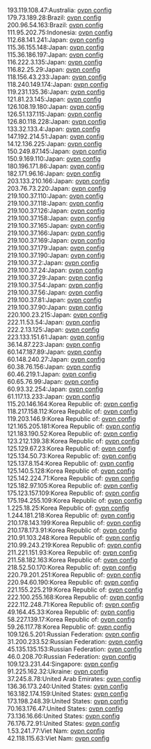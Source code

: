 193.119.108.47:Australia: [ovpn config](vpn/193_119_108_47.ovpn)  
179.73.189.28:Brazil: [ovpn config](vpn/179_73_189_28.ovpn)  
200.96.54.163:Brazil: [ovpn config](vpn/200_96_54_163.ovpn)  
111.95.202.75:Indonesia: [ovpn config](vpn/111_95_202_75.ovpn)  
112.68.141.241:Japan: [ovpn config](vpn/112_68_141_241.ovpn)  
115.36.155.148:Japan: [ovpn config](vpn/115_36_155_148.ovpn)  
115.36.186.197:Japan: [ovpn config](vpn/115_36_186_197.ovpn)  
116.222.3.135:Japan: [ovpn config](vpn/116_222_3_135.ovpn)  
116.82.25.29:Japan: [ovpn config](vpn/116_82_25_29.ovpn)  
118.156.43.233:Japan: [ovpn config](vpn/118_156_43_233.ovpn)  
118.240.149.174:Japan: [ovpn config](vpn/118_240_149_174.ovpn)  
119.231.135.36:Japan: [ovpn config](vpn/119_231_135_36.ovpn)  
121.81.23.145:Japan: [ovpn config](vpn/121_81_23_145.ovpn)  
126.108.19.180:Japan: [ovpn config](vpn/126_108_19_180.ovpn)  
126.51.137.115:Japan: [ovpn config](vpn/126_51_137_115.ovpn)  
126.80.118.228:Japan: [ovpn config](vpn/126_80_118_228.ovpn)  
133.32.133.4:Japan: [ovpn config](vpn/133_32_133_4.ovpn)  
147.192.214.51:Japan: [ovpn config](vpn/147_192_214_51.ovpn)  
14.12.136.225:Japan: [ovpn config](vpn/14_12_136_225.ovpn)  
150.249.87.145:Japan: [ovpn config](vpn/150_249_87_145.ovpn)  
150.9.169.110:Japan: [ovpn config](vpn/150_9_169_110.ovpn)  
180.196.171.86:Japan: [ovpn config](vpn/180_196_171_86.ovpn)  
182.171.96.16:Japan: [ovpn config](vpn/182_171_96_16.ovpn)  
203.133.210.166:Japan: [ovpn config](vpn/203_133_210_166.ovpn)  
203.76.73.220:Japan: [ovpn config](vpn/203_76_73_220.ovpn)  
219.100.37.110:Japan: [ovpn config](vpn/219_100_37_110.ovpn)  
219.100.37.118:Japan: [ovpn config](vpn/219_100_37_118.ovpn)  
219.100.37.126:Japan: [ovpn config](vpn/219_100_37_126.ovpn)  
219.100.37.158:Japan: [ovpn config](vpn/219_100_37_158.ovpn)  
219.100.37.165:Japan: [ovpn config](vpn/219_100_37_165.ovpn)  
219.100.37.166:Japan: [ovpn config](vpn/219_100_37_166.ovpn)  
219.100.37.169:Japan: [ovpn config](vpn/219_100_37_169.ovpn)  
219.100.37.179:Japan: [ovpn config](vpn/219_100_37_179.ovpn)  
219.100.37.190:Japan: [ovpn config](vpn/219_100_37_190.ovpn)  
219.100.37.2:Japan: [ovpn config](vpn/219_100_37_2.ovpn)  
219.100.37.24:Japan: [ovpn config](vpn/219_100_37_24.ovpn)  
219.100.37.29:Japan: [ovpn config](vpn/219_100_37_29.ovpn)  
219.100.37.54:Japan: [ovpn config](vpn/219_100_37_54.ovpn)  
219.100.37.56:Japan: [ovpn config](vpn/219_100_37_56.ovpn)  
219.100.37.81:Japan: [ovpn config](vpn/219_100_37_81.ovpn)  
219.100.37.90:Japan: [ovpn config](vpn/219_100_37_90.ovpn)  
220.100.23.215:Japan: [ovpn config](vpn/220_100_23_215.ovpn)  
222.11.53.54:Japan: [ovpn config](vpn/222_11_53_54.ovpn)  
222.2.13.125:Japan: [ovpn config](vpn/222_2_13_125.ovpn)  
223.133.151.61:Japan: [ovpn config](vpn/223_133_151_61.ovpn)  
36.14.87.223:Japan: [ovpn config](vpn/36_14_87_223.ovpn)  
60.147.187.89:Japan: [ovpn config](vpn/60_147_187_89.ovpn)  
60.148.240.27:Japan: [ovpn config](vpn/60_148_240_27.ovpn)  
60.38.76.156:Japan: [ovpn config](vpn/60_38_76_156.ovpn)  
60.46.219.1:Japan: [ovpn config](vpn/60_46_219_1.ovpn)  
60.65.76.99:Japan: [ovpn config](vpn/60_65_76_99.ovpn)  
60.93.32.254:Japan: [ovpn config](vpn/60_93_32_254.ovpn)  
61.117.13.233:Japan: [ovpn config](vpn/61_117_13_233.ovpn)  
115.20.146.164:Korea Republic of: [ovpn config](vpn/115_20_146_164.ovpn)  
118.217.158.112:Korea Republic of: [ovpn config](vpn/118_217_158_112.ovpn)  
119.203.146.9:Korea Republic of: [ovpn config](vpn/119_203_146_9.ovpn)  
121.165.205.181:Korea Republic of: [ovpn config](vpn/121_165_205_181.ovpn)  
121.183.190.52:Korea Republic of: [ovpn config](vpn/121_183_190_52.ovpn)  
123.212.139.38:Korea Republic of: [ovpn config](vpn/123_212_139_38.ovpn)  
125.129.67.23:Korea Republic of: [ovpn config](vpn/125_129_67_23.ovpn)  
125.134.50.73:Korea Republic of: [ovpn config](vpn/125_134_50_73.ovpn)  
125.137.8.154:Korea Republic of: [ovpn config](vpn/125_137_8_154.ovpn)  
125.140.5.128:Korea Republic of: [ovpn config](vpn/125_140_5_128.ovpn)  
125.142.224.71:Korea Republic of: [ovpn config](vpn/125_142_224_71.ovpn)  
125.182.97.105:Korea Republic of: [ovpn config](vpn/125_182_97_105.ovpn)  
175.123.157.109:Korea Republic of: [ovpn config](vpn/175_123_157_109.ovpn)  
175.194.255.109:Korea Republic of: [ovpn config](vpn/175_194_255_109.ovpn)  
1.225.18.25:Korea Republic of: [ovpn config](vpn/1_225_18_25.ovpn)  
1.244.181.218:Korea Republic of: [ovpn config](vpn/1_244_181_218.ovpn)  
210.178.143.199:Korea Republic of: [ovpn config](vpn/210_178_143_199.ovpn)  
210.178.173.91:Korea Republic of: [ovpn config](vpn/210_178_173_91.ovpn)  
210.91.103.248:Korea Republic of: [ovpn config](vpn/210_91_103_248.ovpn)  
210.99.243.219:Korea Republic of: [ovpn config](vpn/210_99_243_219.ovpn)  
211.221.151.93:Korea Republic of: [ovpn config](vpn/211_221_151_93.ovpn)  
211.58.182.163:Korea Republic of: [ovpn config](vpn/211_58_182_163.ovpn)  
218.52.50.170:Korea Republic of: [ovpn config](vpn/218_52_50_170.ovpn)  
220.79.201.251:Korea Republic of: [ovpn config](vpn/220_79_201_251.ovpn)  
220.94.60.190:Korea Republic of: [ovpn config](vpn/220_94_60_190.ovpn)  
221.155.225.219:Korea Republic of: [ovpn config](vpn/221_155_225_219.ovpn)  
222.100.255.168:Korea Republic of: [ovpn config](vpn/222_100_255_168.ovpn)  
222.112.248.71:Korea Republic of: [ovpn config](vpn/222_112_248_71.ovpn)  
49.164.45.33:Korea Republic of: [ovpn config](vpn/49_164_45_33.ovpn)  
58.227.139.17:Korea Republic of: [ovpn config](vpn/58_227_139_17.ovpn)  
59.26.117.78:Korea Republic of: [ovpn config](vpn/59_26_117_78.ovpn)  
109.126.5.201:Russian Federation: [ovpn config](vpn/109_126_5_201.ovpn)  
31.200.233.52:Russian Federation: [ovpn config](vpn/31_200_233_52.ovpn)  
45.135.135.153:Russian Federation: [ovpn config](vpn/45_135_135_153.ovpn)  
46.0.208.70:Russian Federation: [ovpn config](vpn/46_0_208_70.ovpn)  
109.123.231.44:Singapore: [ovpn config](vpn/109_123_231_44.ovpn)  
91.225.162.32:Ukraine: [ovpn config](vpn/91_225_162_32.ovpn)  
37.245.8.78:United Arab Emirates: [ovpn config](vpn/37_245_8_78.ovpn)  
136.36.173.240:United States: [ovpn config](vpn/136_36_173_240.ovpn)  
163.182.174.159:United States: [ovpn config](vpn/163_182_174_159.ovpn)  
173.198.248.39:United States: [ovpn config](vpn/173_198_248_39.ovpn)  
70.163.176.47:United States: [ovpn config](vpn/70_163_176_47.ovpn)  
73.136.16.66:United States: [ovpn config](vpn/73_136_16_66.ovpn)  
76.176.72.91:United States: [ovpn config](vpn/76_176_72_91.ovpn)  
1.53.241.77:Viet Nam: [ovpn config](vpn/1_53_241_77.ovpn)  
42.118.115.63:Viet Nam: [ovpn config](vpn/42_118_115_63.ovpn)  
